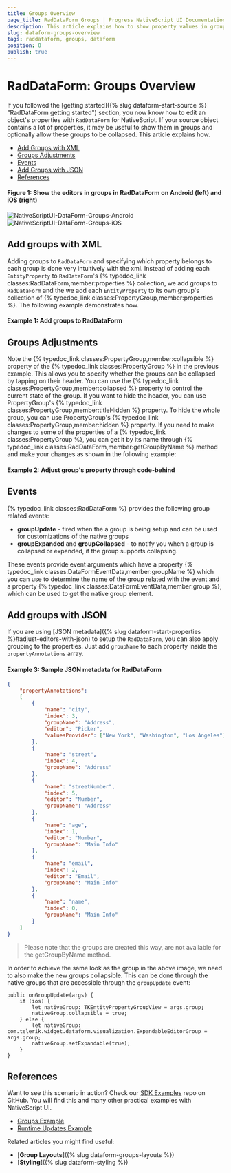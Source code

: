 ```yaml
---
title: Groups Overview
page_title: RadDataForm Groups | Progress NativeScript UI Documentation
description: This article explains how to show property values in groups and how to expand and collapse them.
slug: dataform-groups-overview
tags: raddataform, groups, dataform
position: 0
publish: true
---
```


# RadDataForm: Groups Overview

If you followed the [getting started]({% slug dataform-start-source %} "RadDataForm getting started") section, you now know how to edit an object's properties with `RadDataForm` for NativeScript. If your source object contains a lot of properties, it may be useful to show them in groups and optionally allow these groups to be collapsed. This article explains how.

* [Add Groups with XML](#add-groups-with-xml)
* [Groups Adjustments](#groups-adjustments)
* [Events](#events)
* [Add Groups with JSON](#add-groups-with-json)
* [References](#references)

#### Figure 1: Show the editors in groups in RadDataForm on Android (left) and iOS (right)

![NativeScriptUI-DataForm-Groups-Android](/controls/NativeScript/DataForm/images/dataform-groups-overview-android.png "Groups in RadDataForm in Android") ![NativeScriptUI-DataForm-Groups-iOS](/controls/NativeScript/DataForm/images/dataform-groups-overview-ios.png "Groups in RadDataForm in iOS")

## Add groups with XML

Adding groups to `RadDataForm` and specifying which property belongs to each group is done very intuitively with the xml. Instead of adding each `EntityProperty` to `RadDataForm`'s {% typedoc_link classes:RadDataForm,member:properties %} collection, we add groups to `RadDataForm` and the we add each `EntityProperty` to its own group's collection of {% typedoc_link classes:PropertyGroup,member:properties %}. The following example demonstrates how.

#### Example 1: Add groups to RadDataForm

<snippet id='dataform-groups-xml'/>

## Groups Adjustments

Note the {% typedoc_link classes:PropertyGroup,member:collapsible %} property of the {% typedoc_link classes:PropertyGroup %} in the previous example. This allows you to specify whether the groups can be collapsed by tapping on their header. You can use the {% typedoc_link classes:PropertyGroup,member:collapsed %} property to control the current state of the group. If you want to hide the header, you can use PropertyGroup's {% typedoc_link classes:PropertyGroup,member:titleHidden %} property. To hide the whole group, you can use PropertyGroup's {% typedoc_link classes:PropertyGroup,member:hidden %} property. If you need to make changes to some of the properties of a {% typedoc_link classes:PropertyGroup %}, you can get it by its name through {% typedoc_link classes:RadDataForm,member:getGroupByName %} method and make your changes as shown in the following example:

#### Example 2: Adjust group's property through code-behind

<snippet id='dataform-groups-code'/>

## Events

{% typedoc_link classes:RadDataForm %} provides the following group related events:
- **groupUpdate** - fired when the a group is being setup and can be used for customizations of the native groups
- **groupExpanded** and **groupCollapsed** - to notify you when a group is collapsed or expanded, if the group supports collapsing. 

These events provide event arguments which have a property {% typedoc_link classes:DataFormEventData,member:groupName %} which you can use to determine the name of the group related with the event and a property {% typedoc_link classes:DataFormEventData,member:group %}, which can be used to get the native group element.

## Add groups with JSON

If you are using [JSON metadata]({% slug dataform-start-properties %}#adjust-editors-with-json) to setup the `RadDataForm`, you can also apply grouping to the properties. Just add `groupName` to each property inside the `propertyAnnotations` array.

#### Example 3: Sample JSON metadata for RadDataForm

```JSON
{
	"propertyAnnotations":
	[
		{
			"name": "city",
			"index": 3,
			"groupName": "Address",
			"editor": "Picker",
			"valuesProvider": ["New York", "Washington", "Los Angeles"]
		},
		{
			"name": "street",
			"index": 4,
			"groupName": "Address"
		},
		{	
			"name": "streetNumber",
			"index": 5,
			"editor": "Number",
			"groupName": "Address"
		},
		{
			"name": "age",
			"index": 1,
			"editor": "Number",
			"groupName": "Main Info"
		},
		{
			"name": "email",
			"index": 2,
			"editor": "Email",
			"groupName": "Main Info"
		},
		{
			"name": "name",
			"index": 0,
			"groupName": "Main Info"
		}
	]
}
```

> Please note that the groups are created this way, are not available for the getGroupByName method.

In order to achieve the same look as the group in the above image, we need to also make the new groups collapsible. This can be done through the native groups that are accessible through the `groupUpdate` event:

```
public onGroupUpdate(args) {
	if (ios) {
		let nativeGroup: TKEntityPropertyGroupView = args.group;
		nativeGroup.collapsible = true;
	} else {
		let nativeGroup: com.telerik.widget.dataform.visualization.ExpandableEditorGroup = args.group;
		nativeGroup.setExpandable(true);
	}
}
```

## References

Want to see this scenario in action?
Check our [SDK Examples](https://github.com/telerik/nativescript-ui-samples) repo on GitHub. You will find this and many other practical examples with NativeScript UI.

* [Groups Example](https://github.com/telerik/nativescript-ui-samples/tree/master/dataform/app/examples/groups)
* [Runtime Updates Example](https://github.com/telerik/nativescript-ui-samples/tree/master/dataform/app/examples/runtime-updates)

Related articles you might find useful:

* [**Group Layouts**]({% slug dataform-groups-layouts %})
* [**Styling**]({% slug dataform-styling %})
